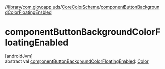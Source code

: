 //[library](../../../index.md)/[com.glovoapp.uds](../index.md)/[CoreColorScheme](index.md)/[componentButtonBackgroundColorFloatingEnabled](component-button-background-color-floating-enabled.md)

# componentButtonBackgroundColorFloatingEnabled

[androidJvm]\
abstract val [componentButtonBackgroundColorFloatingEnabled](component-button-background-color-floating-enabled.md): [Color](https://developer.android.com/reference/kotlin/androidx/compose/ui/graphics/Color.html)
